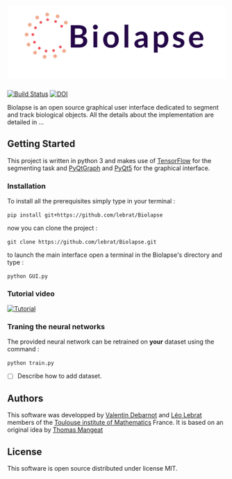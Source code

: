 # ![ ](https://github.com/lebrat/Biolapse/blob/master/header.png "Biolapse")

[![Build Status](https://travis-ci.org/lebrat/Biolapse.svg?branch=master)](https://travis-ci.org/lebrat/Biolapse)  [![DOI](https://zenodo.org/badge/202534809.svg)](https://zenodo.org/badge/latestdoi/202534809)


Biolapse is an open source graphical user interface dedicated to segment and track biological objects. All the details about the implementation are detailed in ...



## Getting Started

This project is written in python 3 and makes use of [TensorFlow](https://www.tensorflow.org/) for the segmenting task and [PyQtGraph](http://pyqtgraph.org/) and [PyQt5](https://pypi.org/project/PyQt5/) for the graphical interface.

### Installation
To install all the prerequisites simply type in your terminal :

`pip install git+https://github.com/lebrat/Biolapse`

now you can clone the project :

`git clone https://github.com/lebrat/Biolapse.git`

to launch the main interface open a terminal in the Biolapse's directory and type :

`python GUI.py`

### Tutorial video 
[![Tutorial](https://img.youtube.com/vi/nomVideo/0.jpg)](https://www.youtube.com/watch?v=nomVideo)

### Traning the neural networks

The provided neural network can be retrained on **your** dataset using the command :

`python train.py`

- [ ] Describe how to add dataset.


## Authors
This software was developped by [Valentin Debarnot](https://scholar.google.fr/citations?user=gxBQ7d4AAAAJ&hl=fr) and [Léo Lebrat](lebrat.org) members of the [Toulouse institute of Mathematics](https://www.math.univ-toulouse.fr/?lang=en) France. It is based on an original idea by [Thomas Mangeat](https://scholar.google.com/citations?user=hPebN5AAAAAJ&hl=fr)

## License

This software is open source distributed under license MIT.